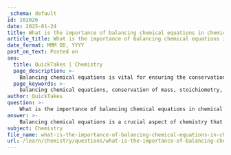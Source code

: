 ```yaml
---
_schema: default
id: 162026
date: 2025-01-24
title: What is the importance of balancing chemical equations in chemical reactions?
article_title: What is the importance of balancing chemical equations in chemical reactions?
date_format: MMM DD, YYYY
post_on_text: Posted on
seo:
  title: QuickTakes | Chemistry
  page_description: >-
    Balancing chemical equations is vital for ensuring the conservation of mass in reactions, aiding in stoichiometric calculations, predicting reaction outcomes, and enhancing chemical safety.
  page_keywords: >-
    balancing chemical equations, conservation of mass, stoichiometry, predicting reaction outcomes, chemical safety, reaction mechanisms, balancing methods, inspection, algebraic balancing
author: QuickTakes
question: >-
    What is the importance of balancing chemical equations in chemical reactions?
answer: >-
    Balancing chemical equations is a crucial aspect of chemistry that ensures the law of conservation of mass is upheld during chemical reactions. Here are the key reasons why balancing chemical equations is important:\n\n1. **Conservation of Mass**: The fundamental principle behind balancing chemical equations is the law of conservation of mass, which states that matter cannot be created or destroyed in a chemical reaction. This means that the number of atoms of each element must be the same on both the reactant and product sides of the equation. Balancing ensures that this principle is respected, allowing chemists to accurately represent the reaction.\n\n2. **Stoichiometry**: Balancing chemical equations is essential for stoichiometric calculations, which involve determining the quantities of reactants and products involved in a reaction. Accurate stoichiometric ratios are necessary for predicting how much product will be formed from given amounts of reactants, which is vital in both laboratory and industrial settings.\n\n3. **Predicting Reaction Outcomes**: A balanced equation provides a clear picture of the reactants and products involved in a chemical reaction. This clarity helps chemists predict the outcomes of reactions, including the formation of products and the release or absorption of energy.\n\n4. **Chemical Safety**: In practical applications, such as in laboratories or industrial processes, knowing the exact amounts of substances involved in a reaction is critical for safety. Balancing equations helps prevent hazardous situations that could arise from incorrect proportions of reactants.\n\n5. **Understanding Reaction Mechanisms**: Balancing equations can also aid in understanding the mechanisms of chemical reactions. By analyzing the balanced equation, chemists can infer how different reactants interact and the steps involved in the transformation to products.\n\n### Methods of Balancing Chemical Equations\n\nThere are several methods to balance chemical equations, including:\n\n- **Balancing by Inspection**: This method involves adjusting the coefficients of the reactants and products to ensure that the number of atoms for each element is equal on both sides. For example, if you have a reaction with nitrogen and oxygen, you would adjust the coefficients until the number of nitrogen and oxygen atoms is the same on both sides.\n\n- **Algebraic Balancing Method**: This method involves assigning algebraic variables as coefficients to each species in the unbalanced equation. By setting up a system of equations based on the number of atoms of each element, you can solve for the coefficients that balance the equation.\n\nIn summary, balancing chemical equations is essential for accurately representing chemical reactions, performing stoichiometric calculations, ensuring safety, and understanding the underlying principles of chemistry.
subject: Chemistry
file_name: what-is-the-importance-of-balancing-chemical-equations-in-chemical-reactions.md
url: /learn/chemistry/questions/what-is-the-importance-of-balancing-chemical-equations-in-chemical-reactions
---
```


&nbsp;